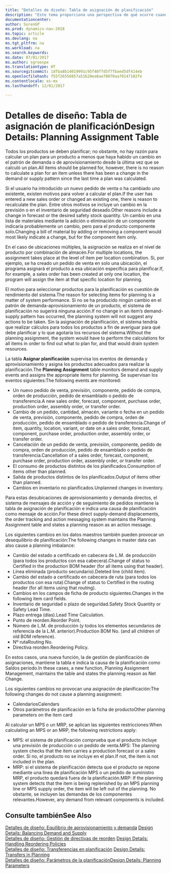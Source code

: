 ```yaml
---
title: "Detalles de diseño: Tabla de asignación de planificación"
description: "Este tema proporciona una perspectiva de qué ocurre cuando se modifica la forma en que realiza un plan para un producto."
documentationcenter: 
author: SorenGP
ms.prod: dynamics-nav-2018
ms.topic: article
ms.devlang: na
ms.tgt_pltfrm: na
ms.workload: na
ms.search.keywords: 
ms.date: 07/01/2017
ms.author: sgroespe
ms.translationtype: HT
ms.sourcegitcommit: 1dfba8b14019991c95f40ffd5f7fbaed5df414eb
ms.openlocfilehash: f55f26556857a51b20ea8ae70070aa70147182fe
ms.contentlocale: es-mx
ms.lasthandoff: 12/01/2017

---
```

# <a name="design-details-planning-assignment-table"></a><span data-ttu-id="27cb3-103">Detalles de diseño: Tabla de asignación de planificación</span><span class="sxs-lookup"><span data-stu-id="27cb3-103">Design Details: Planning Assignment Table</span></span>
<span data-ttu-id="27cb3-104">Todos los productos se deben planificar; no obstante, no hay razón para calcular un plan para un producto a menos que haya habido un cambio en el patrón de demanda o de aprovisionamiento desde la última vez que se calculó un plan.</span><span class="sxs-lookup"><span data-stu-id="27cb3-104">All items should be planned for, however, there is no reason to calculate a plan for an item unless there has been a change in the demand or supply pattern since the last time a plan was calculated.</span></span>  
  
<span data-ttu-id="27cb3-105">Si el usuario ha introducido un nuevo pedido de venta o ha cambiado uno existente, existen motivos para volver a calcular el plan.</span><span class="sxs-lookup"><span data-stu-id="27cb3-105">If the user has entered a new sales order or changed an existing one, there is reason to recalculate the plan.</span></span> <span data-ttu-id="27cb3-106">Entre otros motivos se incluye un cambio en la previsión o en el inventario de seguridad deseado.</span><span class="sxs-lookup"><span data-stu-id="27cb3-106">Other reasons include a change in forecast or the desired safety stock quantity.</span></span> <span data-ttu-id="27cb3-107">Un cambio en una lista de materiales mediante la adición o eliminación de un componente indicaría probablemente un cambio, pero para el producto componente solo.</span><span class="sxs-lookup"><span data-stu-id="27cb3-107">Changing a bill of material by adding or removing a component would most likely indicate a change, but for the component item only.</span></span>  
  
<span data-ttu-id="27cb3-108">En el caso de ubicaciones múltiples, la asignación se realiza en el nivel de producto por combinación de almacén.</span><span class="sxs-lookup"><span data-stu-id="27cb3-108">For multiple locations, the assignment takes place at the level of item per location combination.</span></span> <span data-ttu-id="27cb3-109">Si, por ejemplo, se ha creado un pedido de venta en solo una ubicación, el programa asignará el producto a esa ubicación específica para planificar.</span><span class="sxs-lookup"><span data-stu-id="27cb3-109">If, for example, a sales order has been created at only one location, the program will assign the item at that specific location for planning.</span></span>  
  
<span data-ttu-id="27cb3-110">El motivo para seleccionar productos para la planificación es cuestión de rendimiento del sistema.</span><span class="sxs-lookup"><span data-stu-id="27cb3-110">The reason for selecting items for planning is a matter of system performance.</span></span> <span data-ttu-id="27cb3-111">Si no se ha producido ningún cambio en el patrón de demanda-aprovisionamiento de un producto, el sistema de planificación no sugerirá ninguna acción.</span><span class="sxs-lookup"><span data-stu-id="27cb3-111">If no change in an item’s demand-supply pattern has occurred, the planning system will not suggest any actions to be taken.</span></span> <span data-ttu-id="27cb3-112">Sin la asignación de planificación, el sistema tendría que realizar cálculos para todos los productos a fin de averiguar para qué debe planificar y lo que agotaría los recursos del sistema.</span><span class="sxs-lookup"><span data-stu-id="27cb3-112">Without the planning assignment, the system would have to perform the calculations for all items in order to find out what to plan for, and that would drain system resources.</span></span>  
  
<span data-ttu-id="27cb3-113">La tabla **Asignar planificación** supervisa los eventos de demanda y aprovisionamiento y asigna los productos adecuados para realizar la planificación.</span><span class="sxs-lookup"><span data-stu-id="27cb3-113">The **Planning Assignment** table monitors demand and supply events and assigns the appropriate items for planning.</span></span> <span data-ttu-id="27cb3-114">Se supervisan los eventos siguientes:</span><span class="sxs-lookup"><span data-stu-id="27cb3-114">The following events are monitored:</span></span>  
  
* <span data-ttu-id="27cb3-115">Un nuevo pedido de venta, previsión, componente, pedido de compra, orden de producción, pedido de ensamblado o pedido de transferencia.</span><span class="sxs-lookup"><span data-stu-id="27cb3-115">A new sales order, forecast, component, purchase order, production order, assembly order, or transfer order.</span></span>  
* <span data-ttu-id="27cb3-116">Cambio de un pedido, cantidad, almacén, variante o fecha en un pedido de venta, previsión, componente, pedido de compra, orden de producción, pedido de ensamblado o pedido de transferencia.</span><span class="sxs-lookup"><span data-stu-id="27cb3-116">Change of item, quantity, location, variant, or date on a sales order, forecast, component, purchase order, production order, assembly order, or transfer order.</span></span>  
* <span data-ttu-id="27cb3-117">Cancelación de un pedido de venta, previsión, componente, pedido de compra, orden de producción, pedido de ensamblado o pedido de transferencia.</span><span class="sxs-lookup"><span data-stu-id="27cb3-117">Cancellation of a sales order, forecast, component, purchase order, production order, assembly order, or transfer order.</span></span>  
* <span data-ttu-id="27cb3-118">El consumo de productos distintos de los planificados.</span><span class="sxs-lookup"><span data-stu-id="27cb3-118">Consumption of items other than planned.</span></span>  
* <span data-ttu-id="27cb3-119">Salida de productos distintos de los planificados.</span><span class="sxs-lookup"><span data-stu-id="27cb3-119">Output of items other than planned.</span></span>  
* <span data-ttu-id="27cb3-120">Cambios en inventario no planificados.</span><span class="sxs-lookup"><span data-stu-id="27cb3-120">Unplanned changes in inventory.</span></span>  
  
<span data-ttu-id="27cb3-121">Para estas desubicaciones de aprovisionamiento y demanda directos, el sistema de mensajes de acción y de seguimiento de pedidos mantiene la tabla de asignación de planificación e indica una causa de planificación como mensaje de acción.</span><span class="sxs-lookup"><span data-stu-id="27cb3-121">For these direct supply-demand displacements, the order tracking and action messaging system maintains the Planning Assignment table and states a planning reason as an action message.</span></span>  
  
<span data-ttu-id="27cb3-122">Los siguientes cambios en los datos maestros también pueden provocar un desequilibrio de planificación:</span><span class="sxs-lookup"><span data-stu-id="27cb3-122">The following changes in master data can also cause a planning imbalance:</span></span>  
  
* <span data-ttu-id="27cb3-123">Cambio del estado a certificado en cabecera de L.M. de producción (para todos los productos con esa cabecera).</span><span class="sxs-lookup"><span data-stu-id="27cb3-123">Change of status to Certified in the production BOM header (for all items using that header).</span></span>  
* <span data-ttu-id="27cb3-124">Línea eliminada (producto secundario).</span><span class="sxs-lookup"><span data-stu-id="27cb3-124">Deleted line (child item).</span></span>  
* <span data-ttu-id="27cb3-125">Cambio del estado a certificado en cabecera de ruta (para todos los productos con esa ruta).</span><span class="sxs-lookup"><span data-stu-id="27cb3-125">Change of status to Certified in the routing header (for all items using that routing).</span></span>  
* <span data-ttu-id="27cb3-126">Cambios en los campos de ficha de producto siguientes.</span><span class="sxs-lookup"><span data-stu-id="27cb3-126">Changes in the following item card fields.</span></span>  
* <span data-ttu-id="27cb3-127">Inventario de seguridad o plazo de seguridad.</span><span class="sxs-lookup"><span data-stu-id="27cb3-127">Safety Stock Quantity or Safety Lead Time.</span></span>  
* <span data-ttu-id="27cb3-128">Plazo entrega (días).</span><span class="sxs-lookup"><span data-stu-id="27cb3-128">Lead Time Calculation.</span></span>  
* <span data-ttu-id="27cb3-129">Punto de reorden.</span><span class="sxs-lookup"><span data-stu-id="27cb3-129">Reorder Point.</span></span>  
* <span data-ttu-id="27cb3-130">Número de L.M. de producción (y todos los elementos secundarios de referencia de la L.M. anterior).</span><span class="sxs-lookup"><span data-stu-id="27cb3-130">Production BOM No. (and all children of old BOM reference).</span></span>  
* <span data-ttu-id="27cb3-131">Nº ruta</span><span class="sxs-lookup"><span data-stu-id="27cb3-131">Routing No.</span></span>  
* <span data-ttu-id="27cb3-132">Directiva reorden.</span><span class="sxs-lookup"><span data-stu-id="27cb3-132">Reordering Policy.</span></span>  
  
<span data-ttu-id="27cb3-133">En estos casos, una nueva función, la de gestión de planificación de asignaciones, mantiene la tabla e indica la causa de la planificación como Saldos periodo.</span><span class="sxs-lookup"><span data-stu-id="27cb3-133">In these cases, a new function, Planning Assignment Management, maintains the table and states the planning reason as Net Change.</span></span>  
  
<span data-ttu-id="27cb3-134">Los siguientes cambios no provocan una asignación de planificación:</span><span class="sxs-lookup"><span data-stu-id="27cb3-134">The following changes do not cause a planning assignment:</span></span>  
  
* <span data-ttu-id="27cb3-135">Calendarios</span><span class="sxs-lookup"><span data-stu-id="27cb3-135">Calendars</span></span>  
* <span data-ttu-id="27cb3-136">Otros parámetros de planificación en la ficha de producto</span><span class="sxs-lookup"><span data-stu-id="27cb3-136">Other planning parameters on the item card</span></span>  
  
<span data-ttu-id="27cb3-137">Al calcular un MPS o un MRP, se aplican las siguientes restricciones:</span><span class="sxs-lookup"><span data-stu-id="27cb3-137">When calculating an MPS or an MRP, the following restrictions apply:</span></span>  
  
* <span data-ttu-id="27cb3-138">MPS: el sistema de planificación comprueba que el producto incluye una previsión de producción o un pedido de venta.</span><span class="sxs-lookup"><span data-stu-id="27cb3-138">MPS: The planning system checks that the item carries a production forecast or a sales order.</span></span> <span data-ttu-id="27cb3-139">Si no, el producto no se incluye en el plan.</span><span class="sxs-lookup"><span data-stu-id="27cb3-139">If not, the item is not included in the plan.</span></span>  
* <span data-ttu-id="27cb3-140">MRP: si el sistema de planificación detecta que el producto se repone mediante una línea de planificación MPS o un pedido de suministro MRP, el producto quedará fuera de la planificación.</span><span class="sxs-lookup"><span data-stu-id="27cb3-140">MRP: If the planning system detects that the item is being replenished by an MPS planning line or MPS supply order, the item will be left out of the planning.</span></span> <span data-ttu-id="27cb3-141">No obstante, se incluyen las demandas de los componentes relevantes.</span><span class="sxs-lookup"><span data-stu-id="27cb3-141">However, any demand from relevant components is included.</span></span>  
  
## <a name="see-also"></a><span data-ttu-id="27cb3-142">Consulte también</span><span class="sxs-lookup"><span data-stu-id="27cb3-142">See Also</span></span>  
<span data-ttu-id="27cb3-143">[Detalles de diseño: Equilibrio de aprovisionamiento y demanda](design-details-balancing-demand-and-supply.md) </span><span class="sxs-lookup"><span data-stu-id="27cb3-143">[Design Details: Balancing Demand and Supply](design-details-balancing-demand-and-supply.md) </span></span>  
<span data-ttu-id="27cb3-144">[Detalles de diseño: Gestión de directivas de reorden](design-details-handling-reordering-policies.md) </span><span class="sxs-lookup"><span data-stu-id="27cb3-144">[Design Details: Handling Reordering Policies](design-details-handling-reordering-policies.md) </span></span>  
<span data-ttu-id="27cb3-145">[Detalles de diseño: Transferencias en planificación](design-details-transfers-in-planning.md) </span><span class="sxs-lookup"><span data-stu-id="27cb3-145">[Design Details: Transfers in Planning](design-details-transfers-in-planning.md) </span></span>  
[<span data-ttu-id="27cb3-146">Detalles de diseño: Parámetros de la planificación</span><span class="sxs-lookup"><span data-stu-id="27cb3-146">Design Details: Planning Parameters</span></span>](design-details-planning-parameters.md)  


